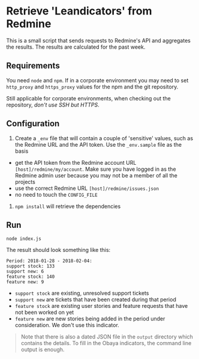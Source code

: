 # Retrieve 'Leandicators' from Redmine

This is a small script that sends requests to Redmine's API and aggregates the results.  The results are calculated for the past week.

## Requirements

You need `node` and `npm`. If in a corporate environment you may need to set `http_proxy` and `https_proxy` values for the npm and the git repository.

Still applicable for corporate environments, when checking out the repository, _don't use SSH but HTTPS_.

## Configuration

1. Create a `_env` file that will contain a couple of 'sensitive' values, such as the Redmine URL and the API token. Use the `_env.sample` file as the basis
  - get the API token from the Redmine account URL `[host]/redmine/my/account`. Make sure you have logged in as the Redmine admin user because you may not be a member of all the projects
  - use the correct Redmine URL `[host]/redmine/issues.json`
  - no need to touch the `CONFIG_FILE`
1. `npm install` will retrieve the dependencies

## Run

`node index.js`

The result should look something like this:

```
Period: 2018-01-28 - 2018-02-04:
support stock: 133
support new: 6
feature stock: 140
feature new: 9
```

* `support stock` are existing, unresolved support tickets
* `support new` are tickets that have been created during that period
* `feature stock` are existing user stories and feature requests that have not been worked on yet
* `feature new` are new stories being added in the period under consideration. We don't use this indicator.

> Note that there is also a dated JSON file in the `output` directory which contains the details.  To fill in the Obaya indicators, the command line output is enough.
